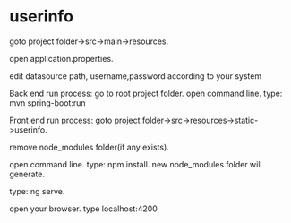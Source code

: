 # userinfo

goto project folder->src->main->resources.

open application.properties.

edit datasource path, username,password according to your system

Back end run process: go to root project folder. open command line. type: mvn spring-boot:run

Front end run process: goto project folder->src->resources->static->userinfo.

remove node_modules folder(if any exists).

open command line. type: npm install. new node_modules folder will generate.

type: ng serve.

open your browser. type localhost:4200
